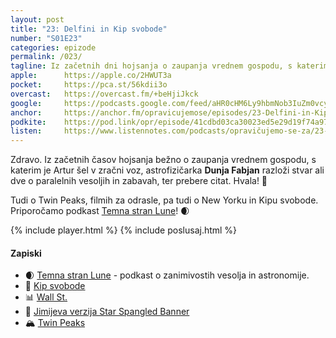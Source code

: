 ```yaml
---
layout: post
title: "23: Delfini in Kip svobode"
number: "S01E23"
categories: epizode
permalink: /023/
tagline: Iz začetnih dni hojsanja o zaupanja vrednem gospodu, s katerimi je Artur šel v zračni voz (Slartibartfastu), ter o Twin Peaks, filmih za odrasle, pa tudi o NYC in 🗽. Citat prebere Dunja Fabjan.
apple:		https://apple.co/2HWUT3a
pocket:		https://pca.st/56kdii3o
overcast:	https://overcast.fm/+beHjiJkck
google:		https://podcasts.google.com/feed/aHR0cHM6Ly9hbmNob3IuZm0vcy8yMmI1YTUwMC9wb2RjYXN0L3Jzcw/episode/NDViNWJkYzctMmUzOS00OGI3LTlmZGItODA0Njc4NTkyOWE3?sa=X&ved=0CAUQkfYCahcKEwiot7D3gK_4AhUAAAAAHQAAAAAQCg
anchor:		https://anchor.fm/opravicujemose/episodes/23-Delfini-in-Kip-svobode-elsu4l
podkite:	https://pod.link/opr/episode/41cdbd03ca30023ed5e29d19f74a97a0
listen:		https://www.listennotes.com/podcasts/opravičujemo-se-za/23-delfini-in-kip-svobode-MyjIqPJnXLK/embed/
---
```


Zdravo. Iz začetnih časov hojsanja bežno o zaupanja vrednem gospodu, s katerim je Artur šel v zračni voz, astrofizičarka **Dunja Fabjan** razloži stvar ali dve o paralelnih vesoljih in zabavah, ter prebere citat. Hvala! 🙏

Tudi o Twin Peaks, filmih za odrasle, pa tudi o New Yorku in Kipu svobode. Priporočamo podkast [Temna stran Lune](https://anchor.fm/temnastranlune)! 🌒

{% include player.html %}
{% include poslusaj.html %}

#### Zapiski

- 🌒 [Temna stran Lune](https://anchor.fm/temnastranlune) - podkast o zanimivostih vesolja in astronomije.
- 🗽 [Kip svobode](https://sl.wikipedia.org/wiki/Kip_svobode)
- 📊 [Wall St.](https://en.wikipedia.org/wiki/Wall_Street#/media/File:CastelloPlanOriginal.jpg)
- 🎸 [Jimijeva verzija Star Spangled Banner](https://www.youtube.com/watch?v=TKAwPA14Ni4)
- 🏔 [Twin Peaks](https://en.wikipedia.org/wiki/Twin_Peaks)